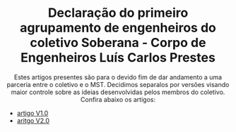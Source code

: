 <h1 align=center> Declaração do primeiro agrupamento de engenheiros do coletivo Soberana - Corpo de Engenheiros Luís Carlos Prestes </h1>

<p align=center> Estes artigos presentes são para o devido fim de dar andamento a uma parceria entre o coletivo e o MST. Decidimos separalos por versões visando maior controle sobre as ideias desenvolvidas pelos membros do coletivo. Confira abaixo os artigos: </p>

* [artigo V1.0](https://github.com/EngenhariaComunista/Declaracao-do-primeiro-agrupamento-de-engenheiros-do-coletivo-Soberana/releases/tag/v1.0)
* [aritgo V2.0](https://github.com/EngenhariaComunista/Declaracao-do-primeiro-agrupamento-de-engenheiros-do-coletivo-Soberana/releases/tag/v2.0)
